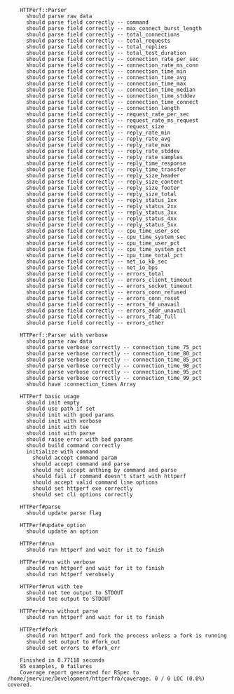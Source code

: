 
        HTTPerf::Parser
          should parse raw data
          should parse field correctly -- command
          should parse field correctly -- max_connect_burst_length
          should parse field correctly -- total_connections
          should parse field correctly -- total_requests
          should parse field correctly -- total_replies
          should parse field correctly -- total_test_duration
          should parse field correctly -- connection_rate_per_sec
          should parse field correctly -- connection_rate_ms_conn
          should parse field correctly -- connection_time_min
          should parse field correctly -- connection_time_avg
          should parse field correctly -- connection_time_max
          should parse field correctly -- connection_time_median
          should parse field correctly -- connection_time_stddev
          should parse field correctly -- connection_time_connect
          should parse field correctly -- connection_length
          should parse field correctly -- request_rate_per_sec
          should parse field correctly -- request_rate_ms_request
          should parse field correctly -- request_size
          should parse field correctly -- reply_rate_min
          should parse field correctly -- reply_rate_avg
          should parse field correctly -- reply_rate_max
          should parse field correctly -- reply_rate_stddev
          should parse field correctly -- reply_rate_samples
          should parse field correctly -- reply_time_response
          should parse field correctly -- reply_time_transfer
          should parse field correctly -- reply_size_header
          should parse field correctly -- reply_size_content
          should parse field correctly -- reply_size_footer
          should parse field correctly -- reply_size_total
          should parse field correctly -- reply_status_1xx
          should parse field correctly -- reply_status_2xx
          should parse field correctly -- reply_status_3xx
          should parse field correctly -- reply_status_4xx
          should parse field correctly -- reply_status_5xx
          should parse field correctly -- cpu_time_user_sec
          should parse field correctly -- cpu_time_system_sec
          should parse field correctly -- cpu_time_user_pct
          should parse field correctly -- cpu_time_system_pct
          should parse field correctly -- cpu_time_total_pct
          should parse field correctly -- net_io_kb_sec
          should parse field correctly -- net_io_bps
          should parse field correctly -- errors_total
          should parse field correctly -- errors_client_timeout
          should parse field correctly -- errors_socket_timeout
          should parse field correctly -- errors_conn_refused
          should parse field correctly -- errors_conn_reset
          should parse field correctly -- errors_fd_unavail
          should parse field correctly -- errors_addr_unavail
          should parse field correctly -- errors_ftab_full
          should parse field correctly -- errors_other

        HTTPerf::Parser with verbose
          should parse raw data
          should parse verbose correctly -- connection_time_75_pct
          should parse verbose correctly -- connection_time_80_pct
          should parse verbose correctly -- connection_time_85_pct
          should parse verbose correctly -- connection_time_90_pct
          should parse verbose correctly -- connection_time_95_pct
          should parse verbose correctly -- connection_time_99_pct
          should have :connection_times Array

        HTTPerf basic usage
          should init empty
          should use path if set
          should init with good params
          should init with verbose
          should init with tee
          should init with parse
          should raise error with bad params
          should build command correctly
          initialize with command
            should accept command param
            should accept command and parse
            should not accept anthing by command and parse
            should fail if command doesn't start with httperf
            should accept valid command line options
            should set httperf exe correctly
            should set cli options correctly

        HTTPerf#parse
          should update parse flag

        HTTPerf#update_option
          should update an option

        HTTPerf#run
          should run httperf and wait for it to finish

        HTTPerf#run with verbose
          should run httperf and wait for it to finish
          should run httperf verobsely

        HTTPerf#run with tee
          should not tee output to STDOUT
          should tee output to STDOUT

        HTTPerf#run without parse
          should run httperf and wait for it to finish

        HTTPerf#fork
          should run httperf and fork the process unless a fork is running
          should set output to #fork_out
          should set errors to #fork_err

        Finished in 0.77118 seconds
        85 examples, 0 failures
        Coverage report generated for RSpec to /home/jmervine/Development/httperfrb/coverage. 0 / 0 LOC (0.0%) covered.
